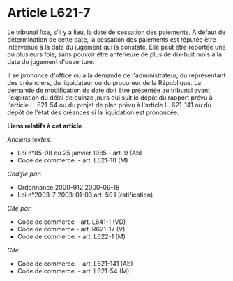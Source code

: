 # Article L621-7

Le tribunal fixe, s'il y a lieu, la date de cessation des paiements. A défaut de détermination de cette date, la cessation
des paiements est réputée être intervenue à la date du jugement qui la constate. Elle peut être reportée une ou plusieurs
fois, sans pouvoir être antérieure de plus de dix-huit mois à la date du jugement d'ouverture.

Il se prononce d'office ou à la demande de l'administrateur, du représentant des créanciers, du liquidateur ou du procureur
de la République. La demande de modification de date doit être présentée au tribunal avant l'expiration du délai de quinze
jours qui suit le dépôt du rapport prévu à l'article L. 621-54 ou du projet de plan prévu à l'article L. 621-141 ou du dépôt
de l'état des créances si la liquidation est prononcée.

**Liens relatifs à cet article**

_Anciens textes_:

  - Loi n°85-98 du 25 janvier 1985 - art. 9 (Ab)
  - Code de commerce. - art. L621-10 (M)

_Codifié par_:

  - Ordonnance 2000-912 2000-09-18
  - Loi n°2003-7 2003-01-03 art. 50 I (ratification)

_Cité par_:

  - Code de commerce - art. L641-1 (VD)
  - Code de commerce - art. R621-17 (V)
  - Code de commerce. - art. L622-1 (M)

_Cite_:

  - Code de commerce. - art. L621-141 (Ab)
  - Code de commerce. - art. L621-54 (M)

